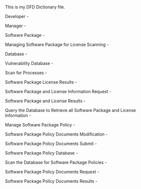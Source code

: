 This is my DFD Dictionary file.

Developer - 

Manager - 

Software Package - 

Managing Software Package for License Scanning - 

Database - 

Vulnerability Database - 

Scan for Processes - 

Software Package License Results - 

Software Package and License Information Request - 

Software Package and License Results - 

Query the Database to Retrieve all Software Package and License Information - 

Manage Software Package Policy - 

Software Package Policy Documents Modification -

Software Package Policy Documents Submit - 

Software Package Policy Database - 

Scan the Database for Software Package Policies - 

Software Package Policy Documents Request - 

Software Package Policy Documents Results - 









